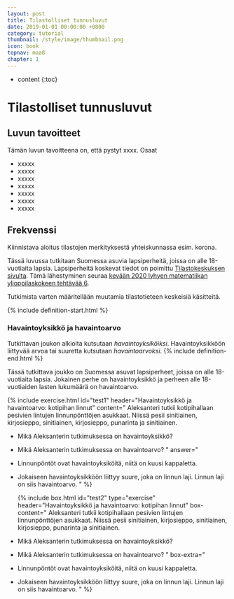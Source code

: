 ```yaml
---
layout: post
title: Tilastolliset tunnusluvut
date: 2019-01-01 00:00:00 +0800
category: tutorial
thumbnail: /style/image/thumbnail.png
icon: book
topnav: maa8
chapter: 1
---
```


* content
{:toc}

# Tilastolliset tunnusluvut
## Luvun tavoitteet
Tämän luvun tavoitteena on, että pystyt xxxx. Osaat
* xxxxx
* xxxxx
* xxxxx
* xxxxx
* xxxxx
* xxxxx
* xxxxx
## Frekvenssi
Kiinnistava aloitus tilastojen merkityksestä yhteiskunnassa esim. korona.

Tässä luvussa tutkitaan Suomessa asuvia lapsiperheitä, joissa on alle 18-vuotiaita lapsia. Lapsiperheitä koskevat tiedot on poimittu <a href="https://www.stat.fi/">Tilastokeskuksen sivulta</a>. Tämä lähestyminen seuraa <a href="http://yle.fi/plus/abitreenit/2020/kevat/2020-03-18_N_fi/index.html#6">kevään 2020 lyhyen matematiikan ylioppilaskokeen tehtävää 6</a>.

Tutkimista varten määritellään muutamia tilastotieteen keskeisiä käsitteitä.

{% include definition-start.html %}
### Havaintoyksikkö ja havaintoarvo
Tutkittavan joukon alkioita kutsutaan <em>havaintoyksiköiksi</em>. Havaintoyksikköön liittyvää arvoa tai suuretta kutsutaan <em>havaintoarvoksi</em>.
{% include definition-end.html %}

Tässä tutkittava joukko on Suomessa asuvat lapsiperheet, joissa on alle 18-vuotiaita lapsia. Jokainen perhe on havaintoyksikkö ja perheen alle 18-vuotiaiden lasten lukumäärä on havaintoarvo. 

{% include exercise.html 
  id="test1" 
  header="Havaintoyksikkö ja havaintoarvo: kotipihan linnut" 
  content="
Aleksanteri tutkii kotipihallaan pesivien lintujen linnunpönttöjen asukkaat. Niissä pesii sinitiainen, kirjosieppo, sinitiainen, kirjosieppo, punarinta ja sinitiainen.
* Mikä Aleksanterin tutkimuksessa on havaintoyksikkö? 
* Mikä Aleksanterin tutkimuksessa on havaintoarvo?
  " 
  answer="
* Linnunpöntöt ovat havaintoyksiköitä, niitä on kuusi kappaletta. 
* Jokaiseen havaintoyksikköön liittyy suure, joka on linnun laji. Linnun laji on siis havaintoarvo.
  " %}
  
  {% include box.html 
  id="test2" 
  type="exercise"
  header="Havaintoyksikkö ja havaintoarvo: kotipihan linnut" 
  box-content="
Aleksanteri tutkii kotipihallaan pesivien lintujen linnunpönttöjen asukkaat. Niissä pesii sinitiainen, kirjosieppo, sinitiainen, kirjosieppo, punarinta ja sinitiainen.
* Mikä Aleksanterin tutkimuksessa on havaintoyksikkö? 
* Mikä Aleksanterin tutkimuksessa on havaintoarvo?
  " 
  box-extra="
* Linnunpöntöt ovat havaintoyksiköitä, niitä on kuusi kappaletta. 
* Jokaiseen havaintoyksikköön liittyy suure, joka on linnun laji. Linnun laji on siis havaintoarvo.
  " %}
  
  
